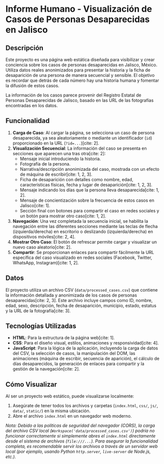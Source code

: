# Informe Humano - Visualización de Casos de Personas Desaparecidas en Jalisco

## Descripción

Este proyecto es una página web estática diseñada para visibilizar y crear conciencia sobre los casos de personas desaparecidas en Jalisco, México. Utiliza datos reales anonimizados para presentar la historia y la ficha de desaparición de una persona de manera secuencial y sensible. El objetivo es recordar que detrás de cada número hay una historia humana y fomentar la difusión de estos casos.

La información de los casos parece provenir del Registro Estatal de Personas Desaparecidas de Jalisco, basado en las URL de las fotografías encontradas en los datos.

## Funcionalidad

1.  **Carga de Caso**: Al cargar la página, se selecciona un caso de persona desaparecida, ya sea aleatoriamente o mediante un identificador (`id`) proporcionado en la URL (`?id=...`)[cite: 2].
2.  **Visualización Secuencial**: La información del caso se presenta en secciones que aparecen una tras otra[cite: 2]:
    * Mensaje inicial introduciendo la historia.
    * Fotografía de la persona.
    * Narrativa/descripción anonimizada del caso, mostrada con un efecto de máquina de escribir[cite: 1, 2, 3].
    * Ficha de desaparición con detalles como nombre, edad, características físicas, fecha y lugar de desaparición[cite: 1, 2, 3].
    * Mensaje indicando los días que la persona lleva desaparecida[cite: 1, 2].
    * Mensaje de concientización sobre la frecuencia de estos casos en Jalisco[cite: 1].
    * Sección final con botones para compartir el caso en redes sociales y un botón para mostrar otro caso[cite: 1, 2].
3.  **Navegación**: Una vez completada la secuencia inicial, se habilita la navegación entre las diferentes secciones mediante las teclas de flecha (izquierda/derecha) en escritorio o deslizando (izquierda/derecha) en dispositivos móviles[cite: 2, 4].
4.  **Mostrar Otro Caso**: El botón de refrescar permite cargar y visualizar un nuevo caso aleatorio[cite: 2].
5.  **Compartir**: Se proporcionan enlaces para compartir fácilmente la URL específica del caso visualizado en redes sociales (Facebook, Twitter, WhatsApp, Instagram)[cite: 1, 2].

## Datos

El proyecto utiliza un archivo CSV (`data/processed_cases.csv`) que contiene la información detallada y anonimizada de los casos de personas desaparecidas[cite: 2, 3]. Este archivo incluye campos como ID, nombre, edad, sexo, descripción, fecha de desaparición, municipio, estado, estatus y la URL de la fotografía[cite: 3].

## Tecnologías Utilizadas

* **HTML**: Para la estructura de la página web[cite: 1].
* **CSS**: Para el diseño visual, estilos, animaciones y responsividad[cite: 4].
* **JavaScript**: Para la lógica de la aplicación, incluyendo la carga de datos del CSV, la selección de casos, la manipulación del DOM, las animaciones (máquina de escribir, secuencia de aparición), el cálculo de días desaparecidos, la generación de enlaces para compartir y la gestión de la navegación[cite: 2].

## Cómo Visualizar

Al ser un proyecto web estático, puede visualizarse localmente:

1.  Asegúrate de tener todos los archivos y carpetas (`index.html`, `css/`, `js/`, `data/`, `static/`) en la misma ubicación.
2.  Abre el archivo `index.html` en un navegador web moderno.

*Nota: Debido a las políticas de seguridad del navegador (CORS), la carga del archivo CSV local (`Workspace('data/processed_cases.csv')`) podría no funcionar correctamente si simplemente abres el `index.html` directamente desde el sistema de archivos (`file:///...`). Para asegurar la funcionalidad completa, es recomendable servir los archivos a través de un servidor web local (por ejemplo, usando Python `http.server`, `live-server` de Node.js, etc.).*